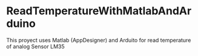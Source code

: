 # ReadTemperatureWithMatlabAndArduino
This proyect uses Matlab (AppDesigner) and Arduito for read temperature of analog Sensor LM35
